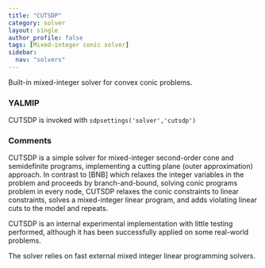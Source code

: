 ```yaml
---
title: "CUTSDP"
category: solver
layout: single
author_profile: false
tags: [Mixed-integer conic solver]
sidebar:
  nav: "solvers"
---
```


Built-in mixed-integer solver for convex conic problems.

### YALMIP
CUTSDP is invoked with `sdpsettings('solver','cutsdp')`

### Comments

CUTSDP is a simple solver for mixed-integer second-order cone and semidefinite programs, implementing a cutting plane (outer approximation) approach. In contrast to [BNB] which relaxes the integer variables in the problem and proceeds by branch-and-bound, solving conic programs problem in every node, CUTSDP relaxes the conic constraints to linear constraints, solves a mixed-integer linear program, and adds violating linear cuts to the model and repeats.

CUTSDP is an internal experimental implementation with little testing performed, although it has been successfully applied on some real-world problems.

The solver relies on fast external mixed integer linear programming solvers.
